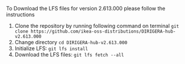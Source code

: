 To Download the LFS files for version 2.613.000 please follow the instructions

1. Clone the repository by running following command on terminal `git clone https://github.com/ikea-oss-distributions/DIRIGERA-hub-v2.613.000`
2. Change directory `cd DIRIGERA-hub-v2.613.000`
3. Initialize LFS: `git lfs install`
4. Download the LFS files: `git lfs fetch --all`
